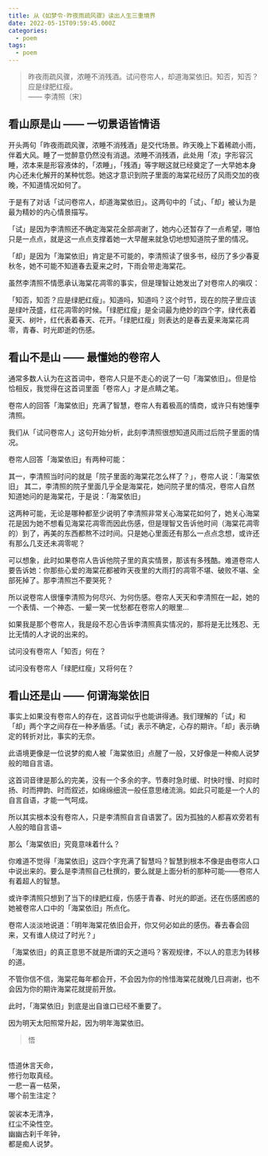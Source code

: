 ```yaml
---
title: 从《如梦令·昨夜雨疏风骤》读出人生三重境界
date: 2022-05-15T09:59:45.000Z
categories:
  - poem
tags:
  - poem
---
```


> 昨夜雨疏风骤，浓睡不消残酒。试问卷帘人，却道海棠依旧。知否，知否？应是绿肥红瘦。<br>—— 李清照〔宋〕

## 看山原是山 —— 一切景语皆情语

开头两句「昨夜雨疏风骤，浓睡不消残酒」是交代场景。昨天晚上下着稀疏小雨，伴着大风。睡了一觉醉意仍然没有消退。浓睡不消残酒，此处用「浓」字形容沉睡，浓本来是形容液体的，「浓睡」，「残酒」等字眼这就已经奠定了一大早她本身内心还未化解开的某种忧怨。她这才意识到院子里面的海棠花经历了风雨交加的夜晚，不知道情况如何了。

于是有了对话「试问卷帘人，却道海棠依旧」。这两句中的「试」、「却」被认为是最为精妙的内心情景描写。


「试」是因为李清照还不确定海棠花全部凋谢了，她内心还暂存了一点希望，哪怕只是一点点，就是这一点点支撑着她一大早醒来就急切地想知道院子里的情况。

「却」是因为「海棠依旧」肯定是不可能的，李清照读了很多书，经历了多少春夏秋冬，她不可能不知道春去夏来之时，下雨会带走海棠花。

虽然李清照不情愿承认海棠花凋零的事实，但是理智让她发出了对卷帘人的嗔叹：

「知否，知否？应是绿肥红瘦」。知道吗，知道吗？这个时节，现在的院子里应该是绿叶茂盛，红花凋零的时候。「绿肥红瘦」是全词最为绝妙的四个字，绿代表着夏天、树叶，红代表着春天、花开。「绿肥红瘦」则表达的是春去夏来海棠花凋零，青春、时光即逝的伤感。

## 看山不是山 —— 最懂她的卷帘人

通常多数人认为在这首词中，卷帘人只是不走心的说了一句「海棠依旧」。但是恰恰相反，我觉得在这首词里面「卷帘人」才是点睛之笔。

卷帘人的回答「海棠依旧」充满了智慧，卷帘人有着极高的情商，或许只有她懂李清照。

我们从「试问卷帘人」这句开始分析，此刻李清照很想知道风雨过后院子里面的情况。

卷帘人回答「海棠依旧」有两种可能：

其一，李清照当时问的就是「院子里面的海棠花怎么样了？」，卷帘人说：「海棠依旧」
其二，李清照的院子里面几乎全是海棠花，她问院子里的情况，卷帘人自然知道她问的是海棠花，于是说：「海棠依旧」

这两种可能，无论是哪种都至少说明了李清照非常关心海棠花如何了，她关心海棠花是因为她不想看见海棠花凋零而因此伤感，但是理智又告诉他时间（海棠花凋零的）到了，再美的东西都熬不过时间。只是她心里面还有那么一点点念想，或许还有那么几支还未凋零呢？

可以想象，此时如果卷帘人告诉他院子里的真实情景，那该有多残酷。难道卷帘人要告诉她：你那些心爱的海棠花都被昨天夜里的大雨打的凋零不堪、破败不堪、全部死掉了。那李清照岂不要哭死？

所以说卷帘人很懂李清照为何尽兴、为何伤感。卷帘人天天和李清照在一起，她的一个表情、一个神态、一颦一笑一忧愁都在卷帘人的眼里...

如果我是那个卷帘人，我是段不忍心告诉李清照真实情况的，那将是无比残忍、无比无情的人才说的出来的。

试问没有卷帘人「知否」何在？

试问没有卷帘人「绿肥红瘦」又将何在？


## 看山还是山 —— 何谓海棠依旧


事实上如果没有卷帘人的存在，这首词似乎也能讲得通。我们理解的「试」和「却」两个字之间存在一种矛盾感。「试」表示不确定，心存的期许。「却」表示确定的转折对比，事实的无奈。

此语境更像是一位说梦的痴人被「海棠依旧」点醒了一般，又好像是一种痴人说梦般的暗自言语。

这首词音律是那么的完美，没有一个多余的字。节奏时急时缓、时快时慢、时抑时扬、时而押韵、时而叙述，如绵绵细流一般任意思绪流淌。如此只可能是一个人的自言自语，才能一气呵成。

所以其实根本没有卷帘人，只是李清照自言自语罢了。因为孤独的人都喜欢旁若有人般的暗自言语~

那么「海棠依旧」究竟意味着什么？

你难道不觉得「海棠依旧」这四个字充满了智慧吗？智慧到根本不像是由卷帘人口中说出来的。要么是李清照自己杜撰的，要么就是上面分析的那种可能——卷帘人有着超人的智慧。

或许李清照只想到了当下的绿肥红瘦，伤感于青春、时光的即逝。还在伤感困惑的她被卷帘人口中的「海棠依旧」所点化。

卷帘人淡淡地说道：「明年海棠花依旧会开，你又何必如此的感伤。春去春会回来，又有谁人绕过了时光？」

「海棠依旧」的真正意思不就是所谓的天之道吗？客观规律，不以人的意志为转移的道。

不管你信不信，海棠花每年都会开，不会因为你的怜惜海棠花就晚几日凋谢，也不会因为你的期许海棠花就提前开放。

此时，「海棠依旧」到底是出自谁口已经不重要了。

因为明天太阳照常升起，因为明年海棠依旧。


> 悟<br>
<br> 
悟道休言天命，<br> 
修行勿取真经。<br> 
一悲一喜一枯荣，<br> 
哪个前生注定？<br> 
<br> 
袈裟本无清净，<br> 
红尘不染性空。<br> 
幽幽古刹千年钟，<br> 
都是痴人说梦。<br>